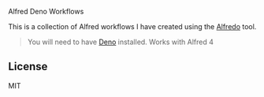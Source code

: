 Alfred Deno Workflows

This is a collection of Alfred workflows I have created using the [Alfredo](https://github.com/j3lte/alfredo) tool.

> You will need to have [Deno](https://deno.land/manual) installed. Works with Alfred 4

## License

MIT
